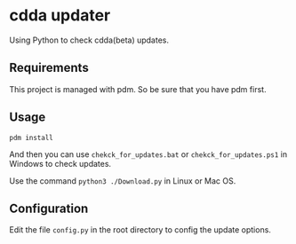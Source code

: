 # cdda updater

Using Python to check cdda(beta) updates.

## Requirements
This project is managed with pdm.
So be sure that you have pdm first.

## Usage
`pdm install`

And then you can use `chekck_for_updates.bat` or `chekck_for_updates.ps1` in Windows to check updates.

Use the command `python3 ./Download.py` in Linux or Mac OS.

## Configuration
Edit the file `config.py` in the root directory to config the update options.